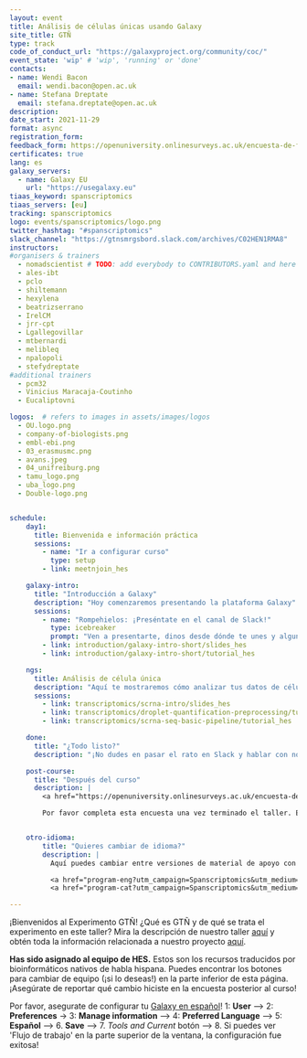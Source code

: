 ```yaml
---
layout: event
title: Análisis de células únicas usando Galaxy
site_title: GTÑ
type: track
code_of_conduct_url: "https://galaxyproject.org/community/coc/"
event_state: 'wip' # 'wip', 'running' or 'done'
contacts:
- name: Wendi Bacon
  email: wendi.bacon@open.ac.uk
- name: Stefana Dreptate
  email: stefana.dreptate@open.ac.uk
description:
date_start: 2021-11-29
format: async
registration_form:
feedback_form: https://openuniversity.onlinesurveys.ac.uk/encuesta-de-fin-de-taller
certificates: true
lang: es
galaxy_servers:
  - name: Galaxy EU
    url: "https://usegalaxy.eu"
tiaas_keyword: spanscriptomics
tiaas_servers: [eu]
tracking: spanscriptomics
logo: events/spanscriptomics/logo.png
twitter_hashtag: "#spanscriptomics"
slack_channel: "https://gtnsmrgsbord.slack.com/archives/C02HEN1RMA8"
instructors:
#organisers & trainers
  - nomadscientist # TODO: add everybody to CONTRIBUTORS.yaml and here
  - ales-ibt
  - pclo
  - shiltemann
  - hexylena
  - beatrizserrano
  - IrelCM
  - jrr-cpt
  - Lgallegovillar
  - mtbernardi
  - melibleq
  - npalopoli
  - stefydreptate
#additional trainers
  - pcm32
  - Vinicius Maracaja-Coutinho
  - Eucaliptovni

logos:  # refers to images in assets/images/logos
  - OU.logo.png
  - company-of-biologists.png
  - embl-ebi.png
  - 03_erasmusmc.png
  - avans.jpeg
  - 04_unifreiburg.png
  - tamu_logo.png
  - uba_logo.png
  - Double-logo.png


schedule:
    day1:
      title: Bienvenida e información práctica
      sessions:
        - name: "Ir a configurar curso"
          type: setup
        - link: meetnjoin_hes

    galaxy-intro:
      title: "Introducción a Galaxy"
      description: "Hoy comenzaremos presentando la plataforma Galaxy"
      sessions:
        - name: "Rompehielos: ¡Preséntate en el canal de Slack!"
          type: icebreaker
          prompt: "Ven a presentarte, dinos desde dónde te unes y alguna cosa sobre tu entorno (por ejemplo, está nevando afuera, hay una ardilla en mi patio, mi gato duerme en mi teclado)"
        - link: introduction/galaxy-intro-short/slides_hes
        - link: introduction/galaxy-intro-short/tutorial_hes

    ngs:
      title: Análisis de célula única
      description: "Aquí te mostraremos cómo analizar tus datos de célula única usando la plataforma Galaxy."
      sessions:
        - link: transcriptomics/scrna-intro/slides_hes
        - link: transcriptomics/droplet-quantification-preprocessing/tutorial_hes
        - link: transcriptomics/scrna-seq-basic-pipeline/tutorial_hes

    done:
      title: "¿Todo listo?"
      description: "¡No dudes en pasar el rato en Slack y hablar con nosotros y con el resto de la comunidad Galaxy! ¡¡Gracias por unirte!!"

    post-course:
      title: "Después del curso"
      description: |
        <a href="https://openuniversity.onlinesurveys.ac.uk/encuesta-de-fin-de-taller" class="btn btn-success btn-lg">Encuesta de fin de curso</a><br/>

        Por favor completa esta encuesta una vez terminado el taller. Este cuestionario es crucial para el estudio GTÑ sobre el impacto de la traducción de materiales bioinformáticos. Todos los materiales del curso permanecerán en línea, por lo que podrás seguir trabajando en ellos todo el tiempo que desees. La única diferencia será que tendrás que hacer tus preguntas en el <a href="https://gitter.im/Galaxy-Training-Network/Lobby">canal GTN de Gitter</a>, en lugar de en Slack.


    otro-idioma:
        title: "Quieres cambiar de idioma?"
        description: |
          Aquí puedes cambiar entre versiones de material de apoyo con recursos que fueron traducidos automáticamente (CAT-Español) o la versión original en inglés (ENG-English). ¡Recuerda reportar esto en la encuesta posterior al curso! ¡Estos son datos valiosos para el experimento!<br/>

          <a href="program-eng?utm_campaign=Spanscriptomics&utm_medium=program-HES&utm_source=pagebutton" class="btn btn-info btn-lg"> ENG-Inglés </a>
          <a href="program-cat?utm_campaign=Spanscriptomics&utm_medium=program-HES&utm_source=pagebutton" class="btn btn-info btn-lg"> CAT-Español </a>

---
```


¡Bienvenidos al Experimento GTÑ! ¿Qué es GTÑ y de qué se trata el experimento en este taller? Mira la descripción de nuestro taller [aquí](https://gallantries.github.io/galaxy-workshop/events/spanscriptomics?utm_campaign=Spanscriptomics&utm_source=program&utm_medium=programhes) y obtén toda la información relacionada a nuestro proyecto [aquí](https://github.com/gallantries/galaxy-workshop/blob/main/events/spanscriptomics/Hoja_de_informacion_de_proyecto.pdf).

**Has sido asignado al equipo de HES.** Estos son los recursos traducidos por bioinformáticos nativos de habla hispana. Puedes encontrar los botones para cambiar de equipo (¡si lo deseas!) en la parte inferior de esta página. ¡Asegúrate de reportar qué cambio hiciste en la encuesta posterior al curso!

Por favor, asegurate de configurar tu [Galaxy en español](https://gallantries.github.io/galaxy-workshop/events/spanscriptomics/changing_language.png)! 1: **User** --> 2: **Preferences** → 3: **Manage information** --> 4: **Preferred Language** --> 5: **Español** --> 6. **Save** --> 7. *Tools and Current* botón --> 8. Si puedes ver 'Flujo de trabajo' en la parte superior de la ventana, la configuración fue exitosa!

